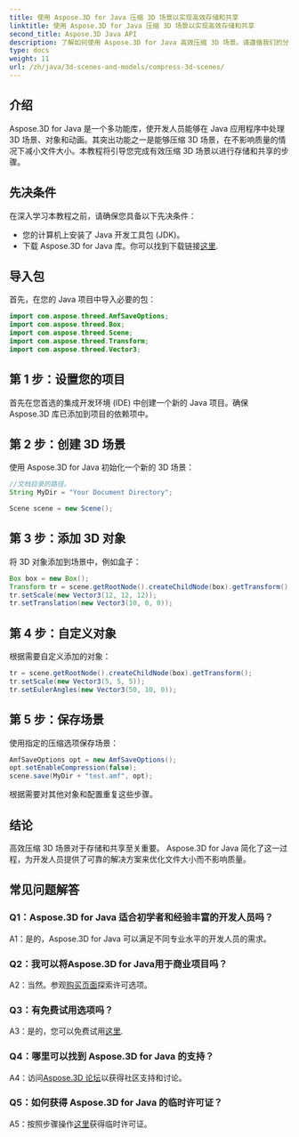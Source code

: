 ```yaml
---
title: 使用 Aspose.3D for Java 压缩 3D 场景以实现高效存储和共享
linktitle: 使用 Aspose.3D for Java 压缩 3D 场景以实现高效存储和共享
second_title: Aspose.3D Java API
description: 了解如何使用 Aspose.3D for Java 高效压缩 3D 场景。请遵循我们的分步指南以实现最佳存储和共享。
type: docs
weight: 11
url: /zh/java/3d-scenes-and-models/compress-3d-scenes/
---
```

## 介绍

Aspose.3D for Java 是一个多功能库，使开发人员能够在 Java 应用程序中处理 3D 场景、对象和动画。其突出功能之一是能够压缩 3D 场景，在不影响质量的情况下减小文件大小。本教程将引导您完成有效压缩 3D 场景以进行存储和共享的步骤。

## 先决条件

在深入学习本教程之前，请确保您具备以下先决条件：

- 您的计算机上安装了 Java 开发工具包 (JDK)。
- 下载 Aspose.3D for Java 库。你可以找到下载链接[这里](https://releases.aspose.com/3d/java/).

## 导入包

首先，在您的 Java 项目中导入必要的包：

```java
import com.aspose.threed.AmfSaveOptions;
import com.aspose.threed.Box;
import com.aspose.threed.Scene;
import com.aspose.threed.Transform;
import com.aspose.threed.Vector3;
```

## 第 1 步：设置您的项目

首先在您首选的集成开发环境 (IDE) 中创建一个新的 Java 项目。确保 Aspose.3D 库已添加到项目的依赖项中。

## 第 2 步：创建 3D 场景

使用 Aspose.3D for Java 初始化一个新的 3D 场景：

```java
//文档目录的路径。
String MyDir = "Your Document Directory";

Scene scene = new Scene();
```

## 第 3 步：添加 3D 对象

将 3D 对象添加到场景中，例如盒子：

```java
Box box = new Box();
Transform tr = scene.getRootNode().createChildNode(box).getTransform();
tr.setScale(new Vector3(12, 12, 12));
tr.setTranslation(new Vector3(10, 0, 0));
```

## 第 4 步：自定义对象

根据需要自定义添加的对象：

```java
tr = scene.getRootNode().createChildNode(box).getTransform();
tr.setScale(new Vector3(5, 5, 5));
tr.setEulerAngles(new Vector3(50, 10, 0));
```

## 第 5 步：保存场景

使用指定的压缩选项保存场景：

```java
AmfSaveOptions opt = new AmfSaveOptions();
opt.setEnableCompression(false);
scene.save(MyDir + "test.amf", opt);
```

根据需要对其他对象和配置重复这些步骤。

## 结论

高效压缩 3D 场景对于存储和共享至关重要。 Aspose.3D for Java 简化了这一过程，为开发人员提供了可靠的解决方案来优化文件大小而不影响质量。

## 常见问题解答

### Q1：Aspose.3D for Java 适合初学者和经验丰富的开发人员吗？

A1：是的，Aspose.3D for Java 可以满足不同专业水平的开发人员的需求。

### Q2：我可以将Aspose.3D for Java用于商业项目吗？

 A2：当然。参观[购买页面](https://purchase.aspose.com/buy)探索许可选项。

### Q3：有免费试用选项吗？

A3：是的，您可以免费试用[这里](https://releases.aspose.com/).

### Q4：哪里可以找到 Aspose.3D for Java 的支持？

 A4：访问[Aspose.3D 论坛](https://forum.aspose.com/c/3d/18)以获得社区支持和讨论。

### Q5：如何获得 Aspose.3D for Java 的临时许可证？

 A5：按照步骤操作[这里](https://purchase.aspose.com/temporary-license/)获得临时许可证。
